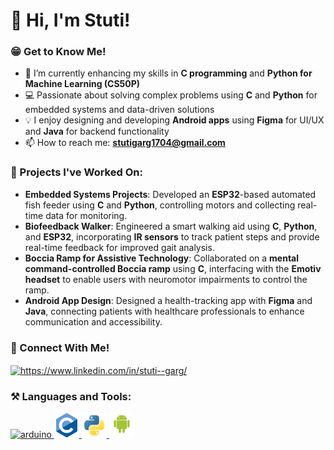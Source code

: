 # 👋 Hi, I'm Stuti!

### 😁 Get to Know Me!
- 🌱 I’m currently enhancing my skills in **C programming** and **Python for Machine Learning (CS50P)**
- 💻 Passionate about solving complex problems using **C** and **Python** for embedded systems and data-driven solutions
- 💡 I enjoy designing and developing **Android apps** using **Figma** for UI/UX and **Java** for backend functionality
- 📫 How to reach me: **stutigarg1704@gmail.com**

### 🚀 Projects I've Worked On:
- **Embedded Systems Projects**: Developed an **ESP32**-based automated fish feeder using **C** and **Python**, controlling motors and collecting real-time data for monitoring.
- **Biofeedback Walker**: Engineered a smart walking aid using **C**, **Python**, and **ESP32**, incorporating **IR sensors** to track patient steps and provide real-time feedback for improved gait analysis.
- **Boccia Ramp for Assistive Technology**: Collaborated on a **mental command-controlled Boccia ramp** using **C**, interfacing with the **Emotiv headset** to enable users with neuromotor impairments to control the ramp.
- **Android App Design**: Designed a health-tracking app with **Figma** and **Java**, connecting patients with healthcare professionals to enhance communication and accessibility.

### 💬 Connect With Me!
<p align="left">
<a href="https://www.linkedin.com/in/stuti--garg/" target="blank"><img align="center" src="https://raw.githubusercontent.com/rahuldkjain/github-profile-readme-generator/master/src/images/icons/Social/linked-in-alt.svg" alt="https://www.linkedin.com/in/stuti--garg/" height="30" width="40"/></a>

### ⚒️ Languages and Tools:
<p align="left"> 
<a href="https://www.arduino.cc/" target="_blank" rel="noreferrer"> <img src="https://cdn.worldvectorlogo.com/logos/arduino-1.svg" alt="arduino" width="40" height="40"/> </a> 
<a href="https://www.cprogramming.com/" target="_blank" rel="noreferrer"> <img src="https://raw.githubusercontent.com/devicons/devicon/master/icons/c/c-original.svg" alt="C" width="40" height="40"/> </a>
<a href="https://www.python.org" target="_blank" rel="noreferrer"> <img src="https://raw.githubusercontent.com/devicons/devicon/master/icons/python/python-original.svg" alt="python" width="40" height="40"/> </a> 
</a> 
<a href="https://developer.android.com" target="_blank" rel="noreferrer"> <img src="https://raw.githubusercontent.com/devicons/devicon/master/icons/android/android-original-wordmark.svg" alt="android" width="40" height="40"/> </a> 
</p>
